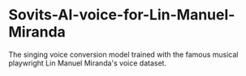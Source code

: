 # Sovits-AI-voice-for-Lin-Manuel-Miranda
The singing voice conversion model trained with the famous musical playwright Lin Manuel Miranda's voice dataset.
